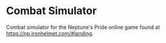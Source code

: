 # Combat Simulator

Combat simulator for the Neptune's Pride online game found at https://np.ironhelmet.com/#landing.
